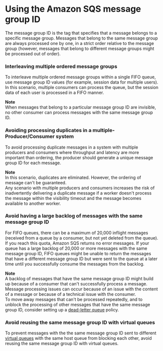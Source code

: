 # Using the Amazon SQS message group ID<a name="using-messagegroupid-property"></a>

The message group ID is the tag that specifies that a message belongs to a specific message group\. Messages that belong to the same message group are always processed one by one, in a strict order relative to the message group \(however, messages that belong to different message groups might be processed out of order\)\.

### Interleaving multiple ordered message groups<a name="interleaving-multiple-ordered-message-groups"></a>

To interleave multiple ordered message groups within a single FIFO queue, use message group ID values \(for example, session data for multiple users\)\. In this scenario, multiple consumers can process the queue, but the session data of each user is processed in a FIFO manner\.

**Note**  
When messages that belong to a particular message group ID are invisible, no other consumer can process messages with the same message group ID\.

### Avoiding processing duplicates in a multiple\-Producer/Consumer system<a name="avoding-processing-duplicates-in-multiple-producer-consumer-system"></a>

To avoid processing duplicate messages in a system with multiple producers and consumers where throughput and latency are more important than ordering, the producer should generate a unique message group ID for each message\.

**Note**  
In this scenario, duplicates are eliminated\. However, the ordering of message can't be guaranteed\.  
Any scenario with multiple producers and consumers increases the risk of inadvertently delivering a duplicate message if a worker doesn't process the message within the visibility timeout and the message becomes available to another worker\.

### Avoid having a large backlog of messages with the same message group ID<a name="avoiding-having-a-large-backlog-of-messages-with-the-same-message-group-id"></a>

For FIFO queues, there can be a maximum of 20,000 inflight messages \(received from a queue by a consumer, but not yet deleted from the queue\)\. If you reach this quota, Amazon SQS returns no error messages\. If your queue has a large backlog of 20,000 or more messages with the same message group ID, FIFO queues might be unable to return the messages that have a different message group ID but were sent to the queue at a later time until you successfully consume the messages from the backlog\.

**Note**  
A backlog of messages that have the same message group ID might build up because of a consumer that can't successfully process a message\. Message processing issues can occur because of an issue with the content of a message or because of a technical issue with the consumer\.  
To move away messages that can't be processed repeatedly, and to unblock the processing of other messages that have the same message group ID, consider setting up a [dead\-letter queue](sqs-dead-letter-queues.md) policy\.

### Avoid reusing the same message group ID with virtual queues<a name="avoiding-reusing-message-group-id-with-virtual-queues"></a>

To prevent messages with the the same message group ID sent to different [virtual queues](sqs-temporary-queues.md#virtual-queues) with the same host queue from blocking each other, avoid reusing the same message group ID with virtual queues\.